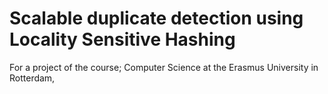 # Scalable duplicate detection using Locality Sensitive Hashing

For a project of the course; Computer Science at the Erasmus University in Rotterdam, 
